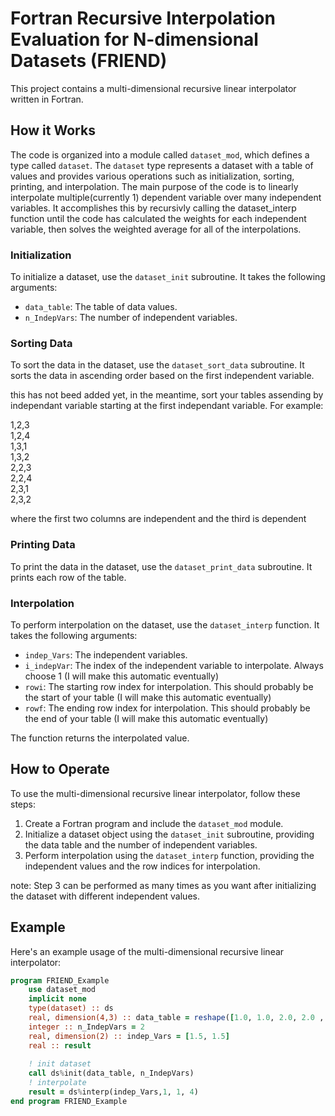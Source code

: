 # Fortran Recursive Interpolation Evaluation for N-dimensional Datasets (FRIEND)

This project contains a multi-dimensional recursive linear interpolator written in Fortran.

## How it Works

The code is organized into a module called `dataset_mod`, which defines a type called `dataset`. The `dataset` type represents a dataset with a table of values and provides various operations such as initialization, sorting, printing, and interpolation.  The main purpose of the code is to linearly interpolate multiple(currently 1) dependent variable over many independent variables.  It accomplishes this by recursivly calling the dataset_interp function until the code has calculated the weights for each independent variable, then solves the weighted average for all of the interpolations.

### Initialization

To initialize a dataset, use the `dataset_init` subroutine. It takes the following arguments:
- `data_table`: The table of data values.
- `n_IndepVars`: The number of independent variables.

### Sorting Data

To sort the data in the dataset, use the `dataset_sort_data` subroutine. It sorts the data in ascending order based on the first independent variable. 
    
this has not beed added yet, in the meantime, sort your tables assending by independant variable starting at the first independant variable. For example:

1,2,3\
1,2,4\
1,3,1\
1,3,2\
2,2,3\
2,2,4\
2,3,1\
2,3,2

where the first two columns are independent and the third is dependent

### Printing Data

To print the data in the dataset, use the `dataset_print_data` subroutine. It prints each row of the table.

### Interpolation

To perform interpolation on the dataset, use the `dataset_interp` function. It takes the following arguments:
- `indep_Vars`: The independent variables.
- `i_indepVar`: The index of the independent variable to interpolate. Always choose 1 (I will make this automatic eventually)
- `rowi`: The starting row index for interpolation. This should probably be the start of your table (I will make this automatic eventually)
- `rowf`: The ending row index for interpolation. This should probably be the end of your table (I will make this automatic eventually)

The function returns the interpolated value.

## How to Operate

To use the multi-dimensional recursive linear interpolator, follow these steps:

1. Create a Fortran program and include the `dataset_mod` module.
2. Initialize a dataset object using the `dataset_init` subroutine, providing the data table and the number of independent variables.
3. Perform interpolation using the `dataset_interp` function, providing the independent values and the row indices for interpolation.

note: Step 3 can be performed as many times as you want after initializing the dataset with different independent values. 

## Example

Here's an example usage of the multi-dimensional recursive linear interpolator:

```fortran
program FRIEND_Example
    use dataset_mod
    implicit none
    type(dataset) :: ds
    real, dimension(4,3) :: data_table = reshape([1.0, 1.0, 2.0, 2.0 , 1.0, 2.0, 1.0, 2.0, 1.0, 3.0, 1.0,3.0], [4,3])
    integer :: n_IndepVars = 2
    real, dimension(2) :: indep_Vars = [1.5, 1.5]
    real :: result
    
    ! init dataset
    call ds%init(data_table, n_IndepVars)
    ! interpolate
    result = ds%interp(indep_Vars,1, 1, 4)
end program FRIEND_Example

